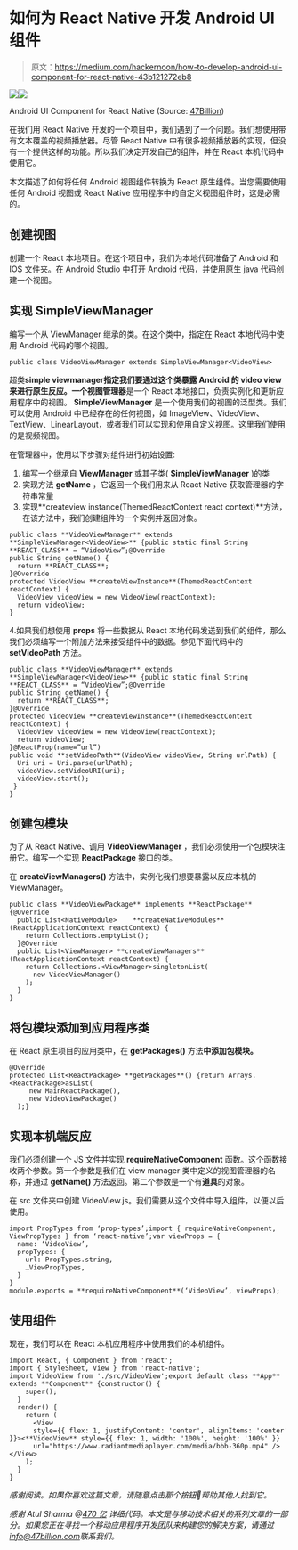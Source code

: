 # 如何为 React Native 开发 Android UI 组件

> 原文：<https://medium.com/hackernoon/how-to-develop-android-ui-component-for-react-native-43b121272eb8>

![](img/c5ed7bc740bd456c0f5b8e50b2dcce00.png)![](img/29be0406380ff6451116adee9395fcd8.png)

Android UI Component for React Native (Source: [47Billion](http://47billion.com))

在我们用 React Native 开发的一个项目中，我们遇到了一个问题。我们想使用带有文本覆盖的视频播放器。尽管 React Native 中有很多视频播放器的实现，但没有一个提供这样的功能。所以我们决定开发自己的组件，并在 React 本机代码中使用它。

本文描述了如何将任何 Android 视图组件转换为 React 原生组件。当您需要使用任何 Android 视图或 React Native 应用程序中的自定义视图组件时，这是必需的。

## 创建视图

创建一个 React 本地项目。在这个项目中，我们为本地代码准备了 Android 和 IOS 文件夹。在 Android Studio 中打开 Android 代码，并使用原生 java 代码创建一个视图。

## 实现 SimpleViewManager

编写一个从 ViewManager 继承的类。在这个类中，指定在 React 本地代码中使用 Android 代码的哪个视图。

```
public class VideoViewManager extends SimpleViewManager<VideoView>
```

超类**simple viewmanager<VideoView>**指定我们要通过这个类暴露 Android 的 video view 来进行原生反应。一个**视图管理器**是一个 React 本地接口，负责实例化和更新应用程序中的视图。 **SimpleViewManager** 是一个使用我们的视图的泛型类。我们可以使用 Android 中已经存在的任何视图，如 ImageView、VideoView、TextView、LinearLayout，或者我们可以实现和使用自定义视图。这里我们使用的是视频视图。

在管理器中，使用以下步骤对组件进行初始设置:

1.  编写一个继承自 **ViewManager** 或其子类( **SimpleViewManager** )的类
2.  实现方法 **getName** ，它返回一个我们用来从 React Native 获取管理器的字符串常量
3.  实现**createview instance(ThemedReactContext react context)**方法，在该方法中，我们创建组件的一个实例并返回对象。

```
public class **VideoViewManager** extends **SimpleViewManager<VideoView>** {public static final String **REACT_CLASS** = “VideoView”;@Override
public String getName() {
  return **REACT_CLASS**;
}@Override
protected VideoView **createViewInstance**(ThemedReactContext reactContext) {
  VideoView videoView = new VideoView(reactContext);
  return videoView;
}
```

4.如果我们想使用 **props** 将一些数据从 React 本地代码发送到我们的组件，那么我们必须编写一个附加方法来接受组件中的数据。参见下面代码中的 **setVideoPath** 方法。

```
public class **VideoViewManager** extends **SimpleViewManager<VideoView>** {public static final String **REACT_CLASS** = “VideoView”;@Override
public String getName() {
  return **REACT_CLASS**;
}@Override
protected VideoView **createViewInstance**(ThemedReactContext reactContext) {
  VideoView videoView = new VideoView(reactContext);
  return videoView;
}@ReactProp(name=”url”)
public void **setVideoPath**(VideoView videoView, String urlPath) {
  Uri uri = Uri.parse(urlPath);
  videoView.setVideoURI(uri);
  videoView.start();
 }
}
```

## 创建包模块

为了从 React Native、调用 **VideoViewManager** ，我们必须使用一个包模块注册它。编写一个实现 **ReactPackage** 接口的类。

在 **createViewManagers()** 方法中，实例化我们想要暴露以反应本机的 ViewManager。

```
public class **VideoViewPackage** implements **ReactPackage** {@Override
  public List<NativeModule>    **createNativeModules**(ReactApplicationContext reactContext) {
    return Collections.emptyList();
  }@Override
  public List<ViewManager> **createViewManagers**(ReactApplicationContext reactContext) {
    return Collections.<ViewManager>singletonList(
      new VideoViewManager()
    );
  }
}
```

## 将包模块添加到应用程序类

在 React 原生项目的应用类中，在 **getPackages()** 方法**中添加包模块。**

```
@Override
protected List<ReactPackage> **getPackages**() {return Arrays.<ReactPackage>asList(
     new MainReactPackage(),
     new VideoViewPackage()
  );}
```

## 实现本机端反应

我们必须创建一个 JS 文件并实现 **requireNativeComponent** 函数。这个函数接收两个参数。第一个参数是我们在 view manager 类中定义的视图管理器的名称，并通过 **getName()** 方法返回。第二个参数是一个有**道具**的对象。

在 src 文件夹中创建 VideoView.js。我们需要从这个文件中导入组件，以便以后使用。

```
import PropTypes from ‘prop-types’;import { requireNativeComponent, ViewPropTypes } from ‘react-native’;var viewProps = {
  name: ‘VideoView’,
  propTypes: {
    url: PropTypes.string,
    …ViewPropTypes,
  }
}
module.exports = **requireNativeComponent**(‘VideoView’, viewProps);
```

## **使用组件**

现在，我们可以在 React 本机应用程序中使用我们的本机组件。

```
import React, { Component } from 'react';
import { StyleSheet, View } from 'react-native';
import VideoView from './src/VideoView';export default class **App** extends **Component** {constructor() {
    super();
  }
  render() {
    return (
      <View 
      style={{ flex: 1, justifyContent: 'center', alignItems: 'center' }}><**VideoView** style={{ flex: 1, width: '100%', height: '100%' }}       
      url="https://www.radiantmediaplayer.com/media/bbb-360p.mp4" /></View>
    );
  }
}
```

*感谢阅读。如果你喜欢这篇文章，请随意点击那个按钮👏帮助其他人找到它。*

*感谢 Atul Sharma @*[*470 亿*](http://47billion.com) *详细代码。本文是与移动技术相关的系列文章的一部分。如果您正在寻找一个移动应用程序开发团队来构建您的解决方案，请通过*[*info@47billion.com*](mailto:info@47billion.com)*联系我们。*